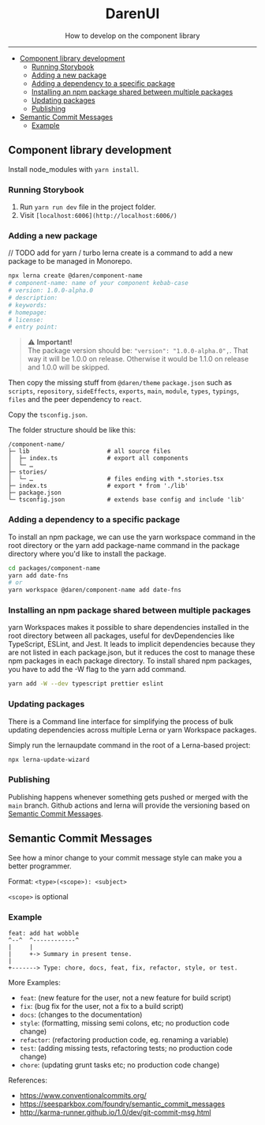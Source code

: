 <div align="center">
<h1>DarenUI</h1>

<p>How to develop on the component library</p>
</div>

---

<!-- START doctoc generated TOC please keep comment here to allow auto update -->
<!-- DON'T EDIT THIS SECTION, INSTEAD RE-RUN doctoc TO UPDATE -->

- [Component library development](#component-library-development)
  - [Running Storybook](#running-storybook)
  - [Adding a new package](#adding-a-new-package)
  - [Adding a dependency to a specific package](#adding-a-dependency-to-a-specific-package)
  - [Installing an npm package shared between multiple packages](#installing-an-npm-package-shared-between-multiple-packages)
  - [Updating packages](#updating-packages)
  - [Publishing](#publishing)
- [Semantic Commit Messages](#semantic-commit-messages)
  - [Example](#example)

<!-- END doctoc generated TOC please keep comment here to allow auto update -->

## Component library development

Install node_modules with `yarn install`.

### Running Storybook

1. Run `yarn run dev` file in the project folder.
2. Visit `[localhost:6006](http://localhost:6006/)`

### Adding a new package
// TODO add for yarn / turbo
lerna create is a command to add a new package to be managed in Monorepo.

```bash
npx lerna create @daren/component-name
# component-name: name of your component kebab-case
# version: 1.0.0-alpha.0
# description:
# keywords:
# homepage:
# license:
# entry point:
```

> ⚠️ **Important!** <br />The package version should be: `"version": "1.0.0-alpha.0",`. That way it will be 1.0.0 on release. Otherwise it would be 1.1.0 on release and 1.0.0 will be skipped.

Then copy the missing stuff from `@daren/theme` `package.json` such as `scripts`, `repository`, `sideEffects`, `exports`, `main`, `module`, `types`, `typings`, `files` and the peer dependency to `react`.

Copy the `tsconfig.json`.

The folder structure should be like this:

```
/component-name/
├─ lib                      # all source files
│  ├─ index.ts              # export all components
│  └─ …
├─ stories/
│  └─ …                     # files ending with *.stories.tsx
├─ index.ts                 # export * from './lib'
├─ package.json
└─ tsconfig.json            # extends base config and include 'lib'
```

### Adding a dependency to a specific package

To install an npm package, we can use the yarn workspace command in the root directory or the yarn add package-name command in the package directory where you'd like to install the package.

```bash
cd packages/component-name
yarn add date-fns
# or
yarn workspace @daren/component-name add date-fns
```

### Installing an npm package shared between multiple packages

yarn Workspaces makes it possible to share dependencies installed in the root directory between all packages, useful for devDependencies like TypeScript, ESLint, and Jest. It leads to implicit dependencies because they are not listed in each package.json, but it reduces the cost to manage these npm packages in each package directory. To install shared npm packages, you have to add the -W flag to the yarn add command.

```bash
yarn add -W --dev typescript prettier eslint
```

### Updating packages

There is a Command line interface for simplifying the process of bulk updating dependencies across multiple Lerna or yarn Workspace packages.

Simply run the lernaupdate command in the root of a Lerna-based project:

```bash
npx lerna-update-wizard
```

### Publishing

Publishing happens whenever something gets pushed or merged with the `main` branch. Github actions and lerna will provide the versioning based on [Semantic Commit Messages](#semantic-commit-messages).


## Semantic Commit Messages

See how a minor change to your commit message style can make you a better programmer.

Format: `<type>(<scope>): <subject>`

`<scope>` is optional

### Example

```
feat: add hat wobble
^--^  ^------------^
|     |
|     +-> Summary in present tense.
|
+-------> Type: chore, docs, feat, fix, refactor, style, or test.
```

More Examples:

- `feat`: (new feature for the user, not a new feature for build script)
- `fix`: (bug fix for the user, not a fix to a build script)
- `docs`: (changes to the documentation)
- `style`: (formatting, missing semi colons, etc; no production code change)
- `refactor`: (refactoring production code, eg. renaming a variable)
- `test`: (adding missing tests, refactoring tests; no production code change)
- `chore`: (updating grunt tasks etc; no production code change)

References:

- https://www.conventionalcommits.org/
- https://seesparkbox.com/foundry/semantic_commit_messages
- http://karma-runner.github.io/1.0/dev/git-commit-msg.html